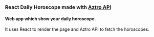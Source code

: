 ### React Daily Horoscope made with [Aztro API](https://aztro.readthedocs.io/en/latest/)
#### Web app which show your daily horoscope.
It uses React to render the page and Aztro API to fetch the horoscopes.
